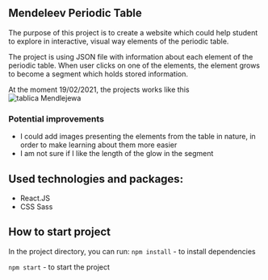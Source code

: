 ## Mendeleev Periodic Table

The purpose of this project is to create a website which could help student to explore in interactive, visual way elements of the periodic table. 

The project is using JSON file with information about each element of the periodic table. When user clicks on one of the elements, the element grows to become a segment which holds stored information. 

At the moment 19/02/2021, the projects works like this
![tablica Mendlejewa](periodicTableUpdate.gif)

### Potential improvements
- I could add images presenting the elements from the table in nature, in order to make learning about them more easier
- I am not sure if I like the length of the glow in the segment

## Used technologies and packages: 
- React.JS 
- CSS Sass

## How to start project

In the project directory, you can run:
`npm install` - to install dependencies

`npm start` - to start the project
